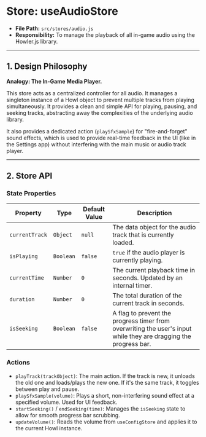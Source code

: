 # Store: useAudioStore

- **File Path:** `src/stores/audio.js`
- **Responsibility:** To manage the playback of all in-game audio using the Howler.js library.

---

## 1. Design Philosophy

**Analogy: The In-Game Media Player.**

This store acts as a centralized controller for all audio. It manages a singleton instance of a Howl object to prevent multiple tracks from playing simultaneously. It provides a clean and simple API for playing, pausing, and seeking tracks, abstracting away the complexities of the underlying audio library.

It also provides a dedicated action (`playSfxSample`) for "fire-and-forget" sound effects, which is used to provide real-time feedback in the UI (like in the Settings app) without interfering with the main music or audio track player.

---

## 2. Store API

### State Properties

| Property        | Type      | Default Value | Description                                                               |
| --------------- | --------- | ------------- | ------------------------------------------------------------------------- |
| `currentTrack`  | `Object`  | `null`        | The data object for the audio track that is currently loaded.             |
| `isPlaying`     | `Boolean` | `false`       | `true` if the audio player is currently playing.                          |
| `currentTime`   | `Number`  | `0`           | The current playback time in seconds. Updated by an internal timer.       |
| `duration`      | `Number`  | `0`           | The total duration of the current track in seconds.                       |
| `isSeeking`     | `Boolean` | `false`       | A flag to prevent the progress timer from overwriting the user's input while they are dragging the progress bar. |

### Actions

-   `playTrack(trackObject)`: The main action. If the track is new, it unloads the old one and loads/plays the new one. If it's the same track, it toggles between play and pause.
-   `playSfxSample(volume)`: Plays a short, non-interfering sound effect at a specified volume. Used for UI feedback.
-   `startSeeking()` / `endSeeking(time)`: Manages the `isSeeking` state to allow for smooth progress bar scrubbing.
-   `updateVolume()`: Reads the volume from `useConfigStore` and applies it to the current Howl instance.
